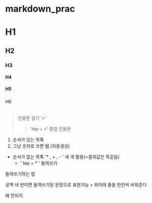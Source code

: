 # markdown_prac

# H1
## H2
### H3
#### H4
##### H5
###### H6

> 인용문 걸기 '>'
>   >'tep + >' 중첩 인용문

1. 순서가 있는 목록
2. 그냥 숫자로 쓰면 됌.(자동생성)

* 순서가 없는 목록 '* , + , - ' 세 개 활용(=결과값은 똑같음)
  * ' tep + * ' 들여쓰기

들여쓰기하는 법

   공백 네 번이면 들여쓰기된 문장으로 표현가능 + 위아래 줄을 한칸씩 비워준다    

왜 안되지
